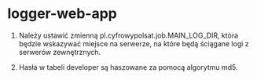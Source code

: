 # logger-web-app
1. Należy ustawić zmienną pl.cyfrowypolsat.job.MAIN_LOG_DIR, która będzie wskazywać miejsce na serwerze, na które będą ściągane logi z serwerów zewnętrznych.

2. Hasła w tabeli developer są haszowane za pomocą algorytmu md5.
